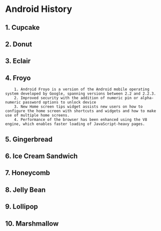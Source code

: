 # Android History
##  1. Cupcake
##  2. Donut
##  3. Eclair
##  4. Froyo
		1. Android Froyo is a version of the Android mobile operating system developed by Google, spanning versions between 2.2 and 2.2.3.
		2. Improved security with the addition of numeric pin or alpha-numeric password options to unlock device
		3. New Home screen tips widget assists new users on how to configure the home screen with shortcuts and widgets and how to make use of multiple home screens.
		4. Performance of the browser has been enhanced using the V8 engine, which enables faster loading of JavaScript-heavy pages.
##  5. Gingerbread
##  6. Ice Cream Sandwich
##  7. Honeycomb
##  8. Jelly Bean
##  9. Lollipop
##  10. Marshmallow
